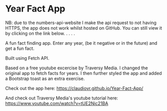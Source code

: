 # Year Fact App

NB: due to the numbers-api-website I make the api request to not having HTTPS, the app does not work whilst hosted on GitHub. You can still view it by clicking on the link below.
.
.
.
.


A fun fact finding app. Enter any year, (be it negative or in the future) and get a fun fact.

Built using Fetch API.

Based on a free youtube excercise by Traversy Media. I changed the original app to fetch facts for years. I then further styled the app and added a Bootstrap toast as an extra exercise. 

Check out the app here: https://claudiovr.github.io/Year-Fact-App/




And check out Traversy Media's youtube tutorial here: https://www.youtube.com/watch?v=tUE2Nic21BA
